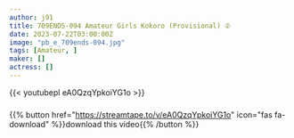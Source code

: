 ```yaml
---
author: j91
title: 709ENDS-094 Amateur Girls Kokoro (Provisional) ②
date: 2023-07-22T03:00:00Z
image: "pb_e_709ends-094.jpg"
tags: [Amateur, ]
maker: []
actress: []
---
```



{{< youtubepl eA0QzqYpkoiYG1o >}}
###

{{% button href="https://streamtape.to/v/eA0QzqYpkoiYG1o" icon="fas fa-download" %}}download this video{{% /button %}}

